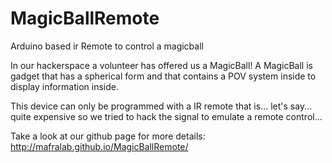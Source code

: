 MagicBallRemote
===============

Arduino based ir Remote to control a magicball

In our hackerspace a volunteer has offered us a MagicBall!
A MagicBall is gadget that has a spherical form and that contains a POV system inside to display information inside.

This device can only be programmed with a IR remote that is... let's say... quite expensive so we tried to hack the signal
to emulate a remote control... 

Take a look at our github page for more details: http://mafralab.github.io/MagicBallRemote/
